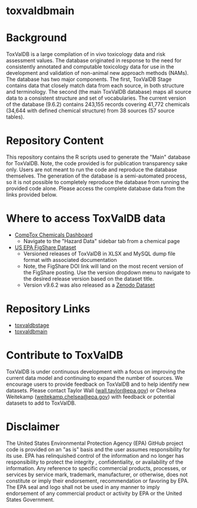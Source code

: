 # toxvaldbmain

# Background
ToxValDB is a large compilation of in vivo toxicology data and risk assessment values. The database originated in response to the need for consistently annotated and computable toxicology data for use in the development and validation of non-animal new approach methods (NAMs). The database has two major components. The first, ToxValDB Stage contains data that closely match data from each source, in both structure and terminology. The second (the main ToxValDB database) maps all source data to a consistent structure and set of vocabularies. The current version of the database (9.6.2) contains 243,155 records covering 41,772 chemicals (34,644 with defined chemical structure) from 38 sources (57 source tables).

# Repository Content
This repository contains the R scripts used to generate the "Main" database for ToxValDB. Note, the code provided is for publication transparency sake only. Users are not meant to run the code and reproduce the database themselves. The generation of the database is a semi-automated process, so it is not possible to completely reproduce the database from running the provided code alone. Please access the complete database data from the links provided below.

# Where to access ToxValDB data
- [CompTox Chemicals Dashboard](https://comptox.epa.gov/dashboard/)
	 - Navigate to the "Hazard Data" sidebar tab from a chemical page
- [US EPA FigShare Dataset](https://doi.org/10.23645/epacomptox.20394501)
	- Versioned releases of ToxValDB in XLSX and MySQL dump file format with associated documentation
	- Note, the FigShare DOI link will land on the most recent version of the FigShare posting. Use the version dropdown menu to navigate to the desired release version based on the dataset title.
	- Version v9.6.2 was also released as a [Zenodo Dataset](https://zenodo.org/records/15527355)

# Repository Links
- [toxvaldbstage](https://github.com/usepa/toxval_stage)
- [toxvaldbmain](https://github.com/usepa/toxvaldbmain/)

# Contribute to ToxValDB
ToxValDB is under continuous development with a focus on improving the current data model and continuing to expand the number of sources. We encourage users to provide feedback on ToxValDB and to help identify new datasets. Please contact Taylor Wall (wall.taylor@epa.gov) or Chelsea Weitekamp (weitekamp.chelsea@epa.gov) with feedback or potential datasets to add to ToxValDB.

# Disclaimer
The United States Environmental Protection Agency (EPA) GitHub project code is provided on an "as is" basis and the user assumes responsibility for its use.  EPA has relinquished control of the information and no longer has responsibility to protect the integrity , confidentiality, or availability of the information.  Any reference to specific commercial products, processes, or services by service mark, trademark, manufacturer, or otherwise, does not constitute or imply their endorsement, recommendation or favoring by EPA.  The EPA seal and logo shall not be used in any manner to imply endorsement of any commercial product or activity by EPA or the United States Government.
